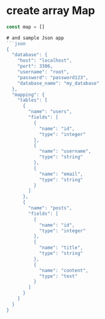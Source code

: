 # create array Map 
```js
const map = []

# and sample Json app 
```json
{
  "database": {
    "host": "localhost",
    "port": 3306,
    "username": "root",
    "password": "password123",
    "database_name": "my_database"
  },
  "mapping": {
    "tables": [
      {
        "name": "users",
        "fields": [
          {
            "name": "id",
            "type": "integer"
          },
          {
            "name": "username",
            "type": "string"
          },
          {
            "name": "email",
            "type": "string"
          }
        ]
      },
      {
        "name": "posts",
        "fields": [
          {
            "name": "id",
            "type": "integer"
          },
          {
            "name": "title",
            "type": "string"
          },
          {
            "name": "content",
            "type": "text"
          }
        ]
      }
    ]
  }
}


